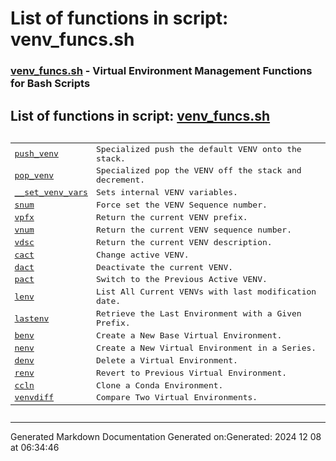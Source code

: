 # List of functions in script: venv_funcs.sh

### [venv_funcs.sh](/docs/shdoc/bin/shinclude/scripts/venv_funcs.sh.md) - Virtual Environment Management Functions for Bash Scripts

## List of functions in script: [venv_funcs.sh](docs/shdoc/bin/shinclude/scripts/venv_funcs.sh.md)

<pre><table>
<tr><td><a href="docs/shdoc/bin/shinclude/functions/push_venv.md">push_venv</a></td><td>Specialized push the default VENV onto the stack.</td></tr>
<tr><td><a href="docs/shdoc/bin/shinclude/functions/pop_venv.md">pop_venv</a></td><td>Specialized pop the VENV off the stack and decrement.</td></tr>
<tr><td><a href="docs/shdoc/bin/shinclude/functions/__set_venv_vars.md">__set_venv_vars</a></td><td>Sets internal VENV variables.</td></tr>
<tr><td><a href="docs/shdoc/bin/shinclude/functions/snum.md">snum</a></td><td>Force set the VENV Sequence number.</td></tr>
<tr><td><a href="docs/shdoc/bin/shinclude/functions/vpfx.md">vpfx</a></td><td>Return the current VENV prefix.</td></tr>
<tr><td><a href="docs/shdoc/bin/shinclude/functions/vnum.md">vnum</a></td><td>Return the current VENV sequence number.</td></tr>
<tr><td><a href="docs/shdoc/bin/shinclude/functions/vdsc.md">vdsc</a></td><td>Return the current VENV description.</td></tr>
<tr><td><a href="docs/shdoc/bin/shinclude/functions/cact.md">cact</a></td><td>Change active VENV.</td></tr>
<tr><td><a href="docs/shdoc/bin/shinclude/functions/dact.md">dact</a></td><td>Deactivate the current VENV.</td></tr>
<tr><td><a href="docs/shdoc/bin/shinclude/functions/pact.md">pact</a></td><td>Switch to the Previous Active VENV.</td></tr>
<tr><td><a href="docs/shdoc/bin/shinclude/functions/lenv.md">lenv</a></td><td>List All Current VENVs with last modification date.</td></tr>
<tr><td><a href="docs/shdoc/bin/shinclude/functions/lastenv.md">lastenv</a></td><td>Retrieve the Last Environment with a Given Prefix.</td></tr>
<tr><td><a href="docs/shdoc/bin/shinclude/functions/benv.md">benv</a></td><td>Create a New Base Virtual Environment.</td></tr>
<tr><td><a href="docs/shdoc/bin/shinclude/functions/nenv.md">nenv</a></td><td>Create a New Virtual Environment in a Series.</td></tr>
<tr><td><a href="docs/shdoc/bin/shinclude/functions/denv.md">denv</a></td><td>Delete a Virtual Environment.</td></tr>
<tr><td><a href="docs/shdoc/bin/shinclude/functions/renv.md">renv</a></td><td>Revert to Previous Virtual Environment.</td></tr>
<tr><td><a href="docs/shdoc/bin/shinclude/functions/ccln.md">ccln</a></td><td>Clone a Conda Environment.</td></tr>
<tr><td><a href="docs/shdoc/bin/shinclude/functions/venvdiff.md">venvdiff</a></td><td>Compare Two Virtual Environments.</td></tr>
</table></pre>

---
Generated Markdown Documentation
Generated on:Generated: 2024 12 08 at 06:34:46
